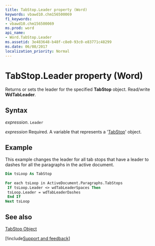```yaml
---
title: TabStop.Leader property (Word)
keywords: vbawd10.chm156500069
f1_keywords:
- vbawd10.chm156500069
ms.prod: word
api_name:
- Word.TabStop.Leader
ms.assetid: 3e483648-b48f-c8e0-93c0-e83771c48299
ms.date: 06/08/2017
localization_priority: Normal
---
```



# TabStop.Leader property (Word)

Returns or sets the leader for the specified  **TabStop** object. Read/write **WdTabLeader**.


## Syntax

_expression_. `Leader`

_expression_ Required. A variable that represents a '[TabStop](Word.TabStop.md)' object.


## Example

This example changes the leader for all tab stops that have a leader to dashes for all the paragraphs in the active document.


```vb
Dim tsLoop As TabStop 
 
For each tsLoop in ActiveDocument.Paragraphs.TabStops 
 If tsLoop.Leader <> wdTabLeaderSpaces Then 
 tsLoop.Leader = wdTabLeaderDashes 
 End If 
Next tsLoop
```


## See also


[TabStop Object](Word.TabStop.md)

[!include[Support and feedback](~/includes/feedback-boilerplate.md)]